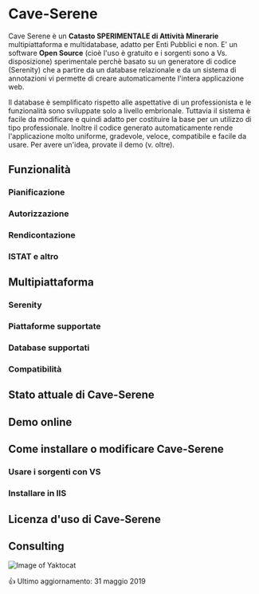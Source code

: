 # Cave-Serene
Cave Serene è un **Catasto SPERIMENTALE di Attività Minerarie** multipiattaforma e multidatabase, adatto per Enti Pubblici e non. E' un software **Open Source** (cioè l'uso è gratuito e i sorgenti sono a Vs. disposizione) sperimentale perchè basato su un generatore di codice (Serenity) che a partire da un database relazionale e da un sistema di annotazioni vi permette di creare automaticamente l'intera applicazione web. 

Il database è semplificato rispetto alle aspettative di un professionista e le funzionalità sono sviluppate solo a livello embrionale. Tuttavia il sistema è facile da modificare e quindi adatto per costituire la base per un utilizzo di tipo professionale. Inoltre il codice generato automaticamente rende l'applicazione molto uniforme, gradevole, veloce, compatibile e facile da usare. Per avere un'idea, provate il demo (v. oltre). 

## Funzionalità
### Pianificazione
### Autorizzazione
### Rendicontazione
### ISTAT e altro
## Multipiattaforma
### Serenity
### Piattaforme supportate
### Database supportati
### Compatibilità
## Stato attuale di Cave-Serene
## Demo online
## Come installare o modificare Cave-Serene 
### Usare i sorgenti con VS
### Installare in IIS
## Licenza d'uso di Cave-Serene
## Consulting


![Image of Yaktocat](https://octodex.github.com/images/yaktocat.png)

:+1: Ultimo aggiornamento: 31 maggio 2019
